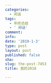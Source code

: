 ```yaml
---
categories:
  - 闲话
tags:
  - 年终总结
  - ' 闲话'
comment: 
info: 
date: '2019-1-3'
type: post
layout: post
published: false
sha: 
slug: the-post-7453
title: 我的2018

---
```

